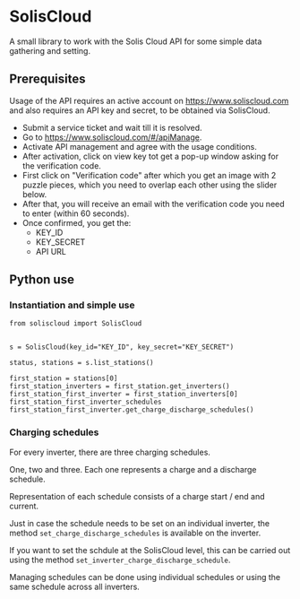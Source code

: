 # SolisCloud

A small library to work with the Solis Cloud API for some simple
data gathering and setting.

## Prerequisites

Usage of the API requires an active account on https://www.soliscloud.com and also requires an API key and secret, to be obtained via SolisCloud.

- Submit a service ticket and wait till it is resolved.
- Go to https://www.soliscloud.com/#/apiManage.
- Activate API management and agree with the usage conditions.
- After activation, click on view key tot get a pop-up window asking for the verification code.
- First click on "Verification code" after which you get an image with 2 puzzle pieces, which you need to overlap each other using the slider below.
- After that, you will receive an email with the verification code you need to enter (within 60 seconds).
- Once confirmed, you get the:
  - KEY_ID
  - KEY_SECRET
  - API URL


## Python use
### Instantiation and simple use
```
from soliscloud import SolisCloud


s = SolisCloud(key_id="KEY_ID", key_secret="KEY_SECRET")

status, stations = s.list_stations()

first_station = stations[0]
first_station_inverters = first_station.get_inverters()
first_station_first_inverter = first_station_inverters[0]
first_station_first_inverter_schedules first_station_first_inverter.get_charge_discharge_schedules()

```

### Charging schedules

For every inverter, there are three charging schedules.

One, two and three. Each one represents a charge and a discharge schedule.

Representation of each schedule consists of a charge start / end and current.

Just in case the schedule needs to be set on an individual inverter, the method ```set_charge_discharge_schedules``` is available on the inverter.

If you want to set the schdule at the SolisCloud level, this can be carried
out using the method ```set_inverter_charge_discharge_schedule```.

Managing schedules can be done using individual schedules or using the
same schedule across all inverters.